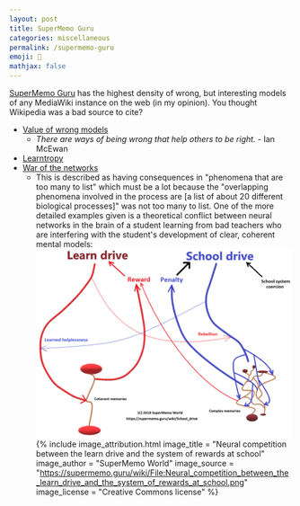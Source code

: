 ```yaml
---
layout: post
title: SuperMemo Guru
categories: miscellaneous
permalink: /supermemo-guru
emoji: 🧠
mathjax: false
---
```


[SuperMemo Guru](https://supermemo.guru/wiki/SuperMemo_Guru) has the highest density of wrong, but interesting models of any MediaWiki instance on the web (in my opinion). You thought Wikipedia was a bad source to cite?

- [Value of wrong models](https://supermemo.guru/wiki/Value_of_wrong_models)
  - *There are ways of being wrong that help others to be right.* - Ian McEwan
- [Learntropy](https://supermemo.guru/wiki/Learntropy)
- [War of the networks](https://supermemo.guru/wiki/War_of_the_networks)
  - This is described as having consequences in "phenomena that are too many to list" which must be a lot because the "overlapping phenomena involved in the process are [a list of about 20 different biological processes]" was not too many to list. One of the more detailed examples given is a theoretical conflict between neural networks in the brain of a student learning from bad teachers who are interfering with the student's development of clear, coherent mental models:
  ![Neural competition between the learn drive and the system of rewards at school](assets/creative-commons/1200px-Neural_competition_between_the_learn_drive_and_the_system_of_rewards_at_school.png)
  {% include image_attribution.html 
    image_title = "Neural competition between the learn drive and the system of rewards at school"
    image_author = "SuperMemo World"
    image_source = "https://supermemo.guru/wiki/File:Neural_competition_between_the_learn_drive_and_the_system_of_rewards_at_school.png"
    image_license = "Creative Commons license"
  %}